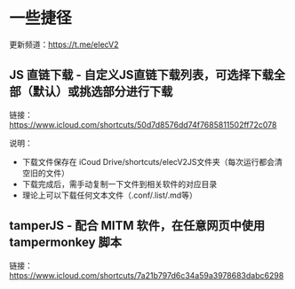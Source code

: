# 一些捷径 

更新频道：https://t.me/elecV2

## JS 直链下载 - 自定义JS直链下载列表，可选择下载全部（默认）或挑选部分进行下载

链接：https://www.icloud.com/shortcuts/50d7d8576dd74f7685811502ff72c078

说明：
- 下载文件保存在 iCoud Drive/shortcuts/elecV2JS文件夹（每次运行都会清空旧的文件）
- 下载完成后，需手动复制一下文件到相关软件的对应目录
- 理论上可以下载任何文本文件（.conf/.list/.md等）

## tamperJS  -  配合 MITM 软件，在任意网页中使用 tampermonkey 脚本

链接： https://www.icloud.com/shortcuts/7a21b797d6c34a59a3978683dabc6298